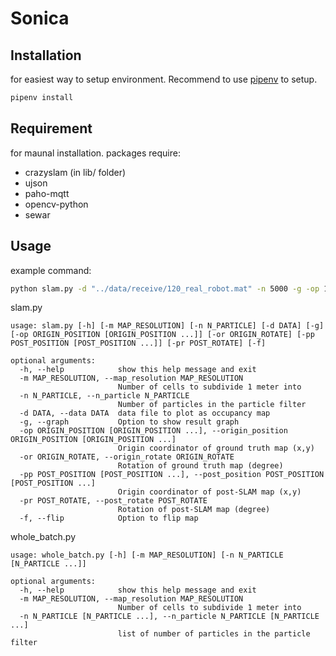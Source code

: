 # Sonica

## Installation

for easiest way to setup environment. Recommend to use [pipenv](https://pipenv-fork.readthedocs.io/en/latest/) to setup.

```zsh
pipenv install
```

## Requirement

for maunal installation. packages require:
- crazyslam (in lib/ folder)
- ujson
- paho-mqtt
- opencv-python
- sewar

## Usage

example command:
```zsh
python slam.py -d "../data/receive/120_real_robot.mat" -n 5000 -g -op 19 26 -or 0 -pp 19 26 -pr 0 -f
```

slam.py
```
usage: slam.py [-h] [-m MAP_RESOLUTION] [-n N_PARTICLE] [-d DATA] [-g] [-op ORIGIN_POSITION [ORIGIN_POSITION ...]] [-or ORIGIN_ROTATE] [-pp POST_POSITION [POST_POSITION ...]] [-pr POST_ROTATE] [-f]

optional arguments:
  -h, --help            show this help message and exit
  -m MAP_RESOLUTION, --map_resolution MAP_RESOLUTION
                        Number of cells to subdivide 1 meter into
  -n N_PARTICLE, --n_particle N_PARTICLE
                        Number of particles in the particle filter
  -d DATA, --data DATA  data file to plot as occupancy map
  -g, --graph           Option to show result graph
  -op ORIGIN_POSITION [ORIGIN_POSITION ...], --origin_position ORIGIN_POSITION [ORIGIN_POSITION ...]
                        Origin coordinator of ground truth map (x,y)
  -or ORIGIN_ROTATE, --origin_rotate ORIGIN_ROTATE
                        Rotation of ground truth map (degree)
  -pp POST_POSITION [POST_POSITION ...], --post_position POST_POSITION [POST_POSITION ...]
                        Origin coordinator of post-SLAM map (x,y)
  -pr POST_ROTATE, --post_rotate POST_ROTATE
                        Rotation of post-SLAM map (degree)
  -f, --flip            Option to flip map
  ```

whole_batch.py
```
usage: whole_batch.py [-h] [-m MAP_RESOLUTION] [-n N_PARTICLE [N_PARTICLE ...]]

optional arguments:
  -h, --help            show this help message and exit
  -m MAP_RESOLUTION, --map_resolution MAP_RESOLUTION
                        Number of cells to subdivide 1 meter into
  -n N_PARTICLE [N_PARTICLE ...], --n_particle N_PARTICLE [N_PARTICLE ...]
                        list of number of particles in the particle filter
```